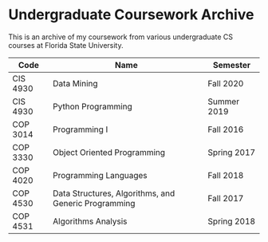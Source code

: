 # Undergraduate Coursework Archive

This is an archive of my coursework from various undergraduate CS courses at Florida State University.

Code | Name | Semester
---|---|---
CIS 4930 | Data Mining | Fall 2020
CIS 4930 | Python Programming | Summer 2019
COP 3014 | Programming I | Fall 2016
COP 3330 | Object Oriented Programming | Spring 2017
COP 4020 | Programming Languages | Fall 2018
COP 4530 | Data Structures, Algorithms, and Generic Programming | Fall 2017
COP 4531 | Algorithms Analysis | Spring 2018
